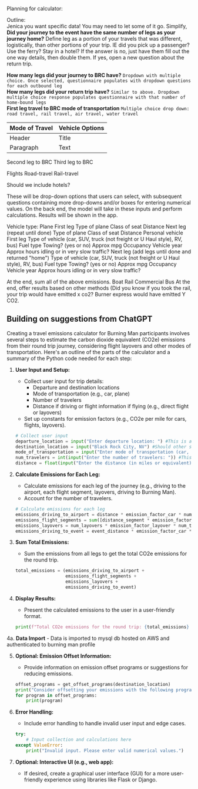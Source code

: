 Planning for calculator:

Outline:    
Jenica you want specific data! You may need to let some of it go. Simplify,
**Did your journey to the event have the same number of legs as your journey home?** Define leg as a portion of your travels that was different, logistically, than other portions of your trip. IE did you pick up a passenger? Use the ferry? Stay in a hotel?
  If the answer is no, just have them fill out the one way details, then double them. If yes, open a new question about the return trip.
  
**How many legs did your journey to BRC have?** ```Dropdown with multiple choice. Once selected, questionnaire populates with dropdown questions for each outbound leg ```    
**How many legs did your return trip have?** ``` Similar to above. Dropdown multiple choice response populates questionnaire with that number of home-bound legs ```    
**First leg travel to BRC mode of transportation** ``` Multiple choice drop down: road travel, rail travel, air travel, water travel ```    

| Mode of Travel | Vehicle Options | 
| ----------- | ----------- |   
| Header      | Title       |   
| Paragraph   | Text        |    

Second leg to BRC
Third leg to BRC


Flights
Road-travel
Rail-travel


Should we include hotels?

These will be drop-down options that users can select, with subsequent questions containing more drop-downs and/or boxes for entering numerical values. 
On the back end, the model will take in these inputs and perform calculations. Results will be shown in the app.

Vehicle type:
  Plane
    First leg
      Type of plane
        Class of seat
          Distance
    Next leg (repeat until done)
      Type of plane
        Class of seat
          Distance
  Personal vehicle
    First leg
      Type of vehicle (car, SUV, truck (not freight or U Haul style), RV, bus)
        Fuel type
          Towing? (yes or no)
            Approx mpg
              Occupancy
                Vehicle year
                  Approx hours idling or in very slow traffic?
    Next leg (add legs until done and returned "home")
      Type of vehicle (car, SUV, truck (not freight or U Haul style), RV, bus)
        Fuel type
          Towing? (yes or no)
            Approx mpg
              Occupancy
                Vehicle year
                  Approx hours idling or in very slow traffic?
  
At the end, sum all of the above emissions. 
  Boat
  Rail
  Commercial Bus
  At the end, offer results based on other methods (Did you know if you took the rail, your trip would have emitted x co2? Burner express would have emitted Y CO2.




## Building on suggestions from ChatGPT
Creating a travel emissions calculator for Burning Man participants involves several steps to estimate the carbon dioxide equivalent (CO2e) emissions from their round trip journey, considering flight layovers and other modes of transportation. Here's an outline of the parts of the calculator and a summary of the Python code needed for each step:

1. **User Input and Setup:**
   - Collect user input for trip details:
     - Departure and destination locations
     - Mode of transportation (e.g., car, plane)
     - Number of travelers
     - Distance if driving or flight information if flying (e.g., direct flight or layovers)
   - Set up constants for emission factors (e.g., CO2e per mile for cars, flights, layovers).

   ```python
   # Collect user input
   departure_location = input("Enter departure location: ") #This is a good way for us to QC results
   destination_location = input("Black Rock City, NV") #Should other stops be named? Will lat and lon be relevant?
   mode_of_transportation = input("Enter mode of transportation (car, plane, rail, boat, moving truck, semi, bicycle, etc.): ")
   num_travelers = int(input("Enter the number of travelers: ")) #This will be tricky for planes. We can build in assumption of plane size based on flight distance
   distance = float(input("Enter the distance (in miles or equivalent): ")) #This needs to be more specific, distance of each leg. We can use haversine equation for flight distance if necessary
   ```

2. **Calculate Emissions for Each Leg:**
   - Calculate emissions for each leg of the journey (e.g., driving to the airport, each flight segment, layovers, driving to Burning Man).
   - Account for the number of travelers.

   ```python
   # Calculate emissions for each leg
   emissions_driving_to_airport = distance * emission_factor_car * num_travelers
   emissions_flight_segments = sum([distance_segment * emission_factor_flight for distance_segment in flight_distances])
   emissions_layovers = num_layovers * emission_factor_layover * num_travelers
   emissions_driving_to_event = event_distance * emission_factor_car * num_travelers
   ```

3. **Sum Total Emissions:**
   - Sum the emissions from all legs to get the total CO2e emissions for the round trip.

   ```python
   total_emissions = (emissions_driving_to_airport +
                      emissions_flight_segments +
                      emissions_layovers +
                      emissions_driving_to_event)
   ```

4. **Display Results:**
   - Present the calculated emissions to the user in a user-friendly format.

   ```python
   print(f"Total CO2e emissions for the round trip: {total_emissions} kg CO2e")
   ```
4a. **Data Import** 
    - Data is imported to mysql db hosted on AWS and authenticated to burning man profile
    
5. **Optional: Emission Offset Information:**
   - Provide information on emission offset programs or suggestions for reducing emissions.

   ```python
   offset_programs = get_offset_programs(destination_location)
   print("Consider offsetting your emissions with the following programs:")
   for program in offset_programs:
       print(program)
   ```

6. **Error Handling:**
   - Include error handling to handle invalid user input and edge cases.

   ```python
   try:
       # Input collection and calculations here
   except ValueError:
       print("Invalid input. Please enter valid numerical values.")
   ```

7. **Optional: Interactive UI (e.g., web app):**
   - If desired, create a graphical user interface (GUI) for a more user-friendly experience using libraries like Flask or Django.
